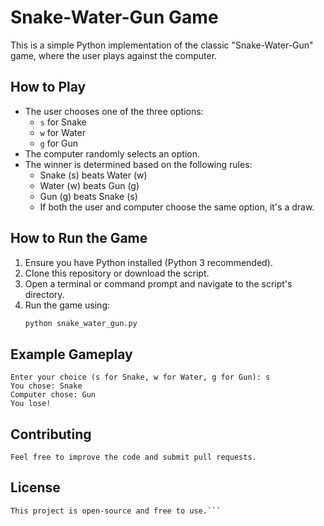 # Snake-Water-Gun Game

This is a simple Python implementation of the classic "Snake-Water-Gun" game, where the user plays against the computer.

## How to Play
- The user chooses one of the three options:
  - `s` for Snake
  - `w` for Water
  - `g` for Gun
- The computer randomly selects an option.
- The winner is determined based on the following rules:
  - Snake (s) beats Water (w)
  - Water (w) beats Gun (g)
  - Gun (g) beats Snake (s)
  - If both the user and computer choose the same option, it's a draw.

## How to Run the Game
1. Ensure you have Python installed (Python 3 recommended).
2. Clone this repository or download the script.
3. Open a terminal or command prompt and navigate to the script's directory.
4. Run the game using:
   ```bash
   python snake_water_gun.py
   ```
## Example Gameplay
```
Enter your choice (s for Snake, w for Water, g for Gun): s
You chose: Snake
Computer chose: Gun
You lose!
```

## Contributing

```Feel free to improve the code and submit pull requests.```

## License
```
This project is open-source and free to use.```
